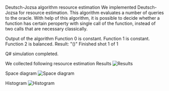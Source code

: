 
Deutsch-Jozsa algorithm resource estimation
We implemented Deutsch-Jozsa for resource estimation. This algorithm evaluates a number of queries to the oracle. With help of this algorithm, it is possible to decide whether a function has certain peroperty with single call of the function, instead of two calls that are necessary classically. 

Output of the algorithm
Function 0 is constant.
Function 1 is constant.
Function 2 is balanced.
Result: "()"
Finished shot 1 of 1

Q# simulation completed.


We collected following resource estimation
Results 
![Results](https://github.com/barnotas/microsoft_quantum_challange/assets/61534987/bd773297-110e-476e-b464-f00b40acf837)

Space diagram
![Space diagram](https://github.com/barnotas/microsoft_quantum_challange/assets/61534987/0bce23e7-b3f1-428f-b350-749a5e56674c)

Histogram
![Histogram](https://github.com/barnotas/microsoft_quantum_challange/assets/61534987/2429a683-c60f-444b-ad23-7ea6793e9248)



